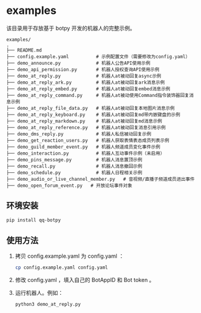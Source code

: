 # examples

该目录用于存放基于 botpy 开发的机器人的完整示例。

```
examples/
.
├── README.md
├── config.example.yaml          # 示例配置文件（需要修改为config.yaml）
├── demo_announce.py             # 机器人公告API使用示例
├── demo_api_permission.py       # 机器人授权查询API使用示例
├── demo_at_reply.py             # 机器人at被动回复async示例
├── demo_at_reply_ark.py         # 机器人at被动回复ark消息示例
├── demo_at_reply_embed.py       # 机器人at被动回复embed消息示例
├── demo_at_reply_command.py     # 机器人at被动使用Command指令装饰器回复消息示例
├── demo_at_reply_file_data.py   # 机器人at被动回复本地图片消息示例
├── demo_at_reply_keyboard.py    # 机器人at被动回复md带内嵌键盘的示例
├── demo_at_reply_markdown.py    # 机器人at被动回复md消息示例
├── demo_at_reply_reference.py   # 机器人at被动回复消息引用示例
├── demo_dms_reply.py            # 机器人私信被动回复示例
├── demo_get_reaction_users.py   # 机器人获取表情表态成员列表示例
├── demo_guild_member_event.py   # 机器人频道成员变化事件示例
├── demo_interaction.py          # 机器人互动事件示例（未启用）
├── demo_pins_message.py         # 机器人消息置顶示例
├── demo_recall.py               # 机器人消息撤回示例
├── demo_schedule.py             # 机器人日程相关示例
├── demo_audio_or_live_channel_member.py   # 音视频/直播子频道成员进出事件
├── demo_open_forum_event.py   # 开放论坛事件对象
```

## 环境安装

``` bash
pip install qq-botpy
```

## 使用方法

1. 拷贝 config.example.yaml 为 config.yaml ：

    ``` bash
    cp config.example.yaml config.yaml
    ```

2. 修改 config.yaml ，填入自己的 BotAppID 和  Bot token 。
3. 运行机器人。例如：

    ``` bash
    python3 demo_at_reply.py
    ```
